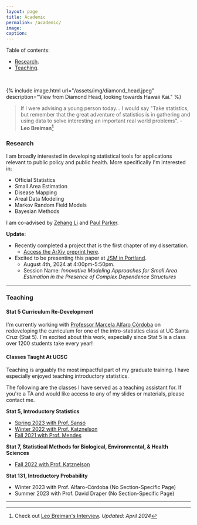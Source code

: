 ```yaml
---
layout: page
title: Academic
permalink: /academic/
image:
caption:
---
```


Table of contents:

* [Research](#research).
* [Teaching](#teaching).

<br />

{% include image.html url="/assets/img/diamond_head.jpeg" description="View from Diamond Head, looking towards Hawaii Kai." %}
<br />

> If I were advising a young person today... I would say "Take statistics, but remember that the great adventure of statistics is in gathering and using data to solve interesting an important real world problems".  - **Leo Breiman[^1]**


### <a name="research"></a>  Research


I am broadly interested in developing statistical tools for applications relevant to public policy and public health.
More specifically I'm interested in:

* Official Statistics
* Small Area Estimation
* Disease Mapping
* Areal Data Modeling
* Markov Random Field Models
* Bayesian Methods

I am co-advised by [Zehang Li](https://zehangli.com) and [Paul Parker](https://www.paparkerstat.com).

**Update:**

* Recently completed a project that is the first chapter of my dissertation.
  + [Access the ArXiv preprint here](https://arxiv.org/abs/2404.12463).
* Excited to be presenting this paper at [JSM in Portland](https://ww2.amstat.org/meetings/jsm/2024/).
  + August 4th, 2024 at 4:00pm-5:50pm.
  + Session Name: *Innovative Modeling Approaches for Small Area Estimation in the Presence of Complex Dependence Structures*

***

###  <a name="teaching"></a> Teaching

#### Stat 5 Curriculum Re-Development

I'm currently working with [Professor Marcela Alfaro Córdoba](https://malfaro.netlify.app/) on redeveloping the curriculum for one of the intro-statistics class at UC Santa Cruz (Stat 5).  I'm excited about this work, especially since Stat 5 is a class over 1200 students take every year!

#### Classes Taught At UCSC

Teaching is arguably the most impactful part of my graduate training. I have especially enjoyed teaching introductory statistics.

The following are the classes I have served as a teaching assistant for.
If you're a TA and would like access to any of my slides or materials, please contact me.

**Stat 5, Introductory Statistics**

* [Spring 2023 with Prof. Sansó](/2023/04/03/stat5-s23)
* [Winter 2022 with Prof. Katznelson](/2022/01/14/stat5-w22)
* [Fall 2021 with Prof. Mendes](/2021/09/05/stat5-f21/)

**Stat 7, Statistical Methods for Biological, Environmental, & Health Sciences**

* [Fall 2022 with Prof. Katznelson](/2022/09/23/stat7-f22)

**Stat 131, Introductory Probability**

* Winter 2023 with Prof. Alfaro-Córdoba (No Section-Specific Page)
* Summer 2023 with Prof. David Draper (No Section-Specific Page)

***



[^1]: Check out [Leo Breiman's Interview](https://projecteuclid.org/download/pdf_1/euclid.ss/1009213290).
*Updated: April 2024*
